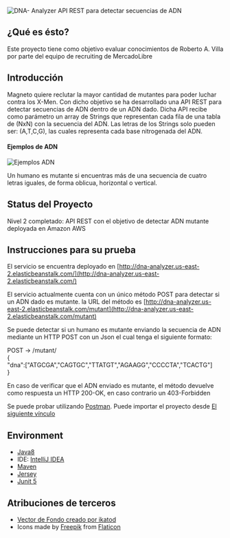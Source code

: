 ![DNA- Analyzer](http://www.andres-villa.com.ar/dna-analyzer.png)
API REST para detectar secuencias de ADN

## ¿Qué es ésto?

Este proyecto tiene como objetivo evaluar conocimientos de Roberto A. Villa por parte del equipo de recruiting de MercadoLibre

## Introducción

Magneto quiere reclutar la mayor cantidad de mutantes para poder luchar contra los X-Men. Con dicho objetivo se ha desarrollado una API REST para detectar secuencias de ADN dentro de un ADN dado. Dicha API recibe como parámetro un array de Strings que representan cada fila de una tabla de (NxN) con la secuencia del ADN. Las letras de los Strings solo pueden ser: (A,T,C,G), las
cuales representa cada base nitrogenada del ADN.

#### Ejemplos de ADN

![Ejemplos ADN](http://www.andres-villa.com.ar/dna-examples.png)

Un humano es mutante si encuentras más de una secuencia de cuatro letras iguales​, de forma oblicua, horizontal o vertical.

## Status del Proyecto

Nivel 2 completado: API REST con el objetivo de detectar ADN mutante deployada en Amazon AWS

## Instrucciones para su prueba

El servicio se encuentra deployado en [http://dna-analyzer.us-east-2.elasticbeanstalk.com/](http://dna-analyzer.us-east-2.elasticbeanstalk.com/)

El servicio actualmente cuenta con un único método POST para detectar si un ADN dado es mutante. la URL del método es [http://dna-analyzer.us-east-2.elasticbeanstalk.com/mutant](http://dna-analyzer.us-east-2.elasticbeanstalk.com/mutant)

Se puede detectar si un humano es mutante enviando la secuencia de ADN mediante un HTTP POST con un Json el cual tenga el siguiente formato:

POST → /mutant/<br />
{<br />
"dna":["ATGCGA","CAGTGC","TTATGT","AGAAGG","CCCCTA","TCACTG"]<br />
}

En caso de verificar que el ADN enviado es mutante, el método devuelve como respuesta un HTTP 200-OK, en caso contrario un
403-Forbidden 

Se puede probar utilizando [Postman](https://www.getpostman.com/). Puede importar el proyecto desde [El siguiente vínculo](https://www.getpostman.com/collections/717c334070e97e8dbbf9)

## Environment

* [Java8](http://www.oracle.com/technetwork/java/javase/overview/java8-2100321.html)
* IDE: [IntelliJ IDEA](https://www.jetbrains.com/idea/)
* [Maven](https://maven.apache.org/)
* [Jersey](https://jersey.github.io/)
* [Junit 5](https://junit.org/junit5/)


## Atribuciones de terceros
* [Vector de Fondo creado por ikatod](https://www.freepik.es/vector-gratis/vector-de-red-de-fondo-triangulo-de-poligono-abstracto_1306336.htm)
* Icons made by [Freepik](http://www.freepik.com) from [Flaticon](https://www.flaticon.com/)